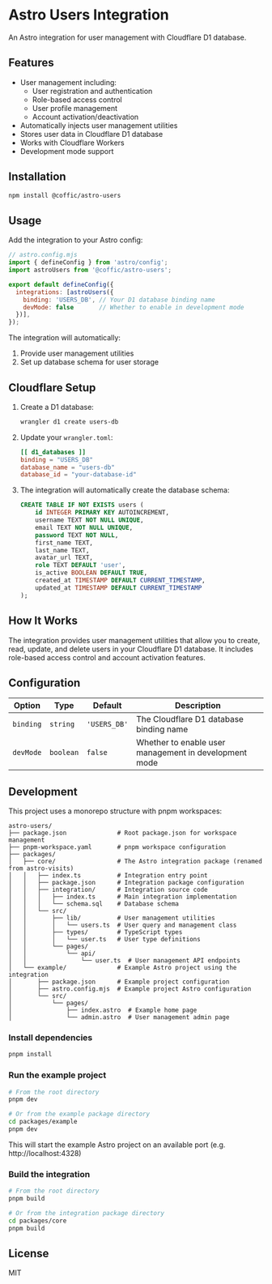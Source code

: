 # Astro Users Integration

An Astro integration for user management with Cloudflare D1 database.

## Features

- User management including:
  - User registration and authentication
  - Role-based access control
  - User profile management
  - Account activation/deactivation
- Automatically injects user management utilities
- Stores user data in Cloudflare D1 database
- Works with Cloudflare Workers
- Development mode support

## Installation

```bash
npm install @coffic/astro-users
```

## Usage

Add the integration to your Astro config:

```js
// astro.config.mjs
import { defineConfig } from 'astro/config';
import astroUsers from '@coffic/astro-users';

export default defineConfig({
  integrations: [astroUsers({
    binding: 'USERS_DB', // Your D1 database binding name
    devMode: false       // Whether to enable in development mode
  })],
});
```

The integration will automatically:
1. Provide user management utilities
2. Set up database schema for user storage

## Cloudflare Setup

1. Create a D1 database:
   ```bash
   wrangler d1 create users-db
   ```

2. Update your `wrangler.toml`:
   ```toml
   [[ d1_databases ]]
   binding = "USERS_DB"
   database_name = "users-db"
   database_id = "your-database-id"
   ```

3. The integration will automatically create the database schema:
   ```sql
   CREATE TABLE IF NOT EXISTS users (
       id INTEGER PRIMARY KEY AUTOINCREMENT,
       username TEXT NOT NULL UNIQUE,
       email TEXT NOT NULL UNIQUE,
       password TEXT NOT NULL,
       first_name TEXT,
       last_name TEXT,
       avatar_url TEXT,
       role TEXT DEFAULT 'user',
       is_active BOOLEAN DEFAULT TRUE,
       created_at TIMESTAMP DEFAULT CURRENT_TIMESTAMP,
       updated_at TIMESTAMP DEFAULT CURRENT_TIMESTAMP
   );
   ```

## How It Works

The integration provides user management utilities that allow you to create, read, update, and delete users in your Cloudflare D1 database. It includes role-based access control and account activation features.

## Configuration

| Option | Type | Default | Description |
|--------|------|---------|-------------|
| `binding` | `string` | `'USERS_DB'` | The Cloudflare D1 database binding name |
| `devMode` | `boolean` | `false` | Whether to enable user management in development mode |

## Development

This project uses a monorepo structure with pnpm workspaces:

```
astro-users/
├── package.json              # Root package.json for workspace management
├── pnpm-workspace.yaml       # pnpm workspace configuration
├── packages/
│   ├── core/                 # The Astro integration package (renamed from astro-visits)
│   │   ├── index.ts          # Integration entry point
│   │   ├── package.json      # Integration package configuration
│   │   ├── integration/      # Integration source code
│   │   │   ├── index.ts      # Main integration implementation
│   │   │   └── schema.sql    # Database schema
│   │   └── src/
│   │       ├── lib/          # User management utilities
│   │       │   └── users.ts  # User query and management class
│   │       ├── types/        # TypeScript types
│   │       │   └── user.ts   # User type definitions
│   │       └── pages/
│   │           └── api/
│   │               └── user.ts  # User management API endpoints
│   └── example/              # Example Astro project using the integration
│       ├── package.json      # Example project configuration
│       ├── astro.config.mjs  # Example project Astro configuration
│       └── src/
│           └── pages/
│               ├── index.astro  # Example home page
│               └── admin.astro  # User management admin page
```

### Install dependencies

```bash
pnpm install
```

### Run the example project

```bash
# From the root directory
pnpm dev

# Or from the example package directory
cd packages/example
pnpm dev
```

This will start the example Astro project on an available port (e.g. http://localhost:4328)

### Build the integration

```bash
# From the root directory
pnpm build

# Or from the integration package directory
cd packages/core
pnpm build
```

## License

MIT